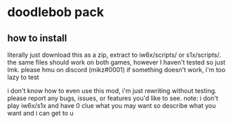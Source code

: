 # doodlebob pack

## how to install
literally just download this as a zip, extract to iw6x/scripts/ or s1x/scripts/. the same files should work on both games, however I haven't tested so just lmk. please hmu on discord (mikz#0001) if something doesn't work, i'm too lazy to test

i don't know how to even use this mod, i'm just rewriting without testing. please report any bugs, issues, or features you'd like to see. note: i don't play iw6x/s1x and have 0 clue what you may want so describe what you want and i can get to u

